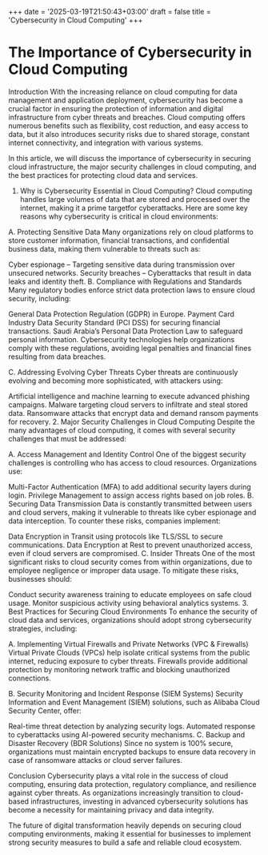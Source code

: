 +++
date = '2025-03-19T21:50:43+03:00'
draft = false
title = 'Cybersecurity in Cloud Computing'
+++
# The Importance of Cybersecurity in Cloud Computing
Introduction
With the increasing reliance on cloud computing for data management and application deployment, cybersecurity has become a crucial factor in ensuring the protection of information and digital infrastructure from cyber threats and breaches. Cloud computing offers numerous benefits such as flexibility, cost reduction, and easy access to data, but it also introduces security risks due to shared storage, constant internet connectivity, and integration with various systems.

In this article, we will discuss the importance of cybersecurity in securing cloud infrastructure, the major security challenges in cloud computing, and the best practices for protecting cloud data and services.

1. Why is Cybersecurity Essential in Cloud Computing?
Cloud computing handles large volumes of data that are stored and processed over the internet, making it a prime targetfor cyberattacks. Here are some key reasons why cybersecurity is critical in cloud environments:

A. Protecting Sensitive Data
Many organizations rely on cloud platforms to store customer information, financial transactions, and confidential business data, making them vulnerable to threats such as:

Cyber espionage – Targeting sensitive data during transmission over unsecured networks.
Security breaches – Cyberattacks that result in data leaks and identity theft.
B. Compliance with Regulations and Standards
Many regulatory bodies enforce strict data protection laws to ensure cloud security, including:

General Data Protection Regulation (GDPR) in Europe.
Payment Card Industry Data Security Standard (PCI DSS) for securing financial transactions.
Saudi Arabia’s Personal Data Protection Law to safeguard personal information.
Cybersecurity technologies help organizations comply with these regulations, avoiding legal penalties and financial fines resulting from data breaches.

C. Addressing Evolving Cyber Threats
Cyber threats are continuously evolving and becoming more sophisticated, with attackers using:

Artificial intelligence and machine learning to execute advanced phishing campaigns.
Malware targeting cloud servers to infiltrate and steal stored data.
Ransomware attacks that encrypt data and demand ransom payments for recovery.
2. Major Security Challenges in Cloud Computing
Despite the many advantages of cloud computing, it comes with several security challenges that must be addressed:

A. Access Management and Identity Control
One of the biggest security challenges is controlling who has access to cloud resources. Organizations use:

Multi-Factor Authentication (MFA) to add additional security layers during login.
Privilege Management to assign access rights based on job roles.
B. Securing Data Transmission
Data is constantly transmitted between users and cloud servers, making it vulnerable to threats like cyber espionage and data interception. To counter these risks, companies implement:

Data Encryption in Transit using protocols like TLS/SSL to secure communications.
Data Encryption at Rest to prevent unauthorized access, even if cloud servers are compromised.
C. Insider Threats
One of the most significant risks to cloud security comes from within organizations, due to employee negligence or improper data usage. To mitigate these risks, businesses should:

Conduct security awareness training to educate employees on safe cloud usage.
Monitor suspicious activity using behavioral analytics systems.
3. Best Practices for Securing Cloud Environments
To enhance the security of cloud data and services, organizations should adopt strong cybersecurity strategies, including:

A. Implementing Virtual Firewalls and Private Networks (VPC & Firewalls)
Virtual Private Clouds (VPCs) help isolate critical systems from the public internet, reducing exposure to cyber threats. Firewalls provide additional protection by monitoring network traffic and blocking unauthorized connections.

B. Security Monitoring and Incident Response (SIEM Systems)
Security Information and Event Management (SIEM) solutions, such as Alibaba Cloud Security Center, offer:

Real-time threat detection by analyzing security logs.
Automated response to cyberattacks using AI-powered security mechanisms.
C. Backup and Disaster Recovery (BDR Solutions)
Since no system is 100% secure, organizations must maintain encrypted backups to ensure data recovery in case of ransomware attacks or cloud server failures.

Conclusion
Cybersecurity plays a vital role in the success of cloud computing, ensuring data protection, regulatory compliance, and resilience against cyber threats. As organizations increasingly transition to cloud-based infrastructures, investing in advanced cybersecurity solutions has become a necessity for maintaining privacy and data integrity.

The future of digital transformation heavily depends on securing cloud computing environments, making it essential for businesses to implement strong security measures to build a safe and reliable cloud ecosystem.


